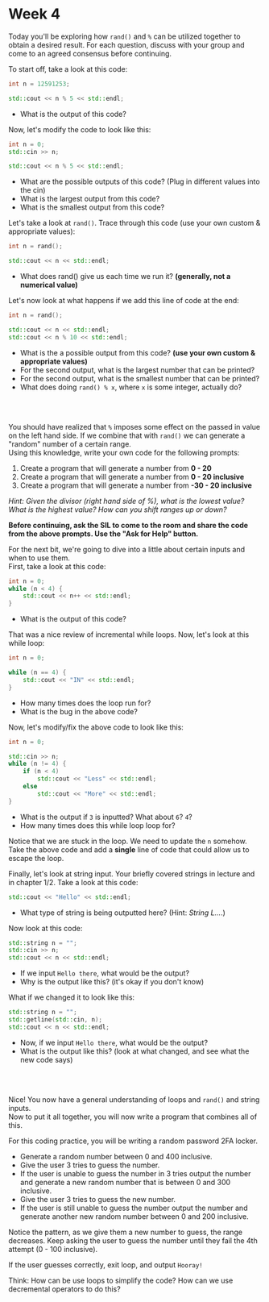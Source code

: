 # Week 4

Today you'll be exploring how `rand()` and `%` can be utilized together to obtain a desired result.
For each question, discuss with your group and come to an agreed consensus before continuing.

To start off, take a look at this code:
```c++
int n = 12591253;

std::cout << n % 5 << std::endl;
```
* What is the output of this code?

Now, let's modify the code to look like this:
```c++
int n = 0;
std::cin >> n;

std::cout << n % 5 << std::endl;
```
* What are the possible outputs of this code? (Plug in different values into the cin)
* What is the largest output from this code?
* What is the smallest output from this code?

Let's take a look at `rand()`. Trace through this code (use your own custom & appropriate values):
```c++
int n = rand();

std::cout << n << std::endl;
```
* What does rand() give us each time we run it? **(generally, not a numerical value)**

Let's now look at what happens if we add this line of code at the end:
```c++
int n = rand();

std::cout << n << std::endl;
std::cout << n % 10 << std::endl;
```
* What is the a possible output from this code? **(use your own custom & appropriate values)**
* For the second output, what is the largest number that can be printed?
* For the second output, what is the smallest number that can be printed?
* What does doing `rand() % x`, where `x` is some integer, actually do?

<br>
</br>

You should have realized that `%` imposes some effect on the passed in value on the left hand side.
If we combine that with `rand()` we can generate a "random" number of a certain range.  
Using this knowledge, write your own code for the following prompts:
1. Create a program that will generate a number from **0 - 20**
2. Create a program that will generate a number from **0 - 20 inclusive**
3. Create a program that will generate a number from **-30 - 20 inclusive**

*Hint: Given the divisor (right hand side of %), what is the lowest value? What is the highest value? How can you shift ranges up or down?*

**Before continuing, ask the SIL to come to the room and share the code from the above prompts. Use the "Ask for Help" button.**

For the next bit, we're going to dive into a little about certain inputs and when to use them.  
First, take a look at this code:
```c++
int n = 0;
while (n < 4) {
    std::cout << n++ << std::endl;
}
```
* What is the output of this code?

That was a nice review of incremental while loops. Now, let's look at this while loop:
```c++
int n = 0;

while (n == 4) {
    std::cout << "IN" << std::endl;
}
```
* How many times does the loop run for?
* What is the bug in the above code?

Now, let's modify/fix the above code to look like this:
```c++
int n = 0;

std::cin >> n;
while (n != 4) {
    if (n < 4)
        std::cout << "Less" << std::endl;
    else 
        std::cout << "More" << std::endl;
}
```
* What is the output if `3` is inputted? What about `6`? `4`?
* How many times does this while loop loop for?

Notice that we are stuck in the loop. We need to update the `n` somehow.  
Take the above code and add a **single** line of code that could allow us to escape the loop.  

Finally, let's look at string input. Your briefly covered strings in lecture and in chapter 1/2.
Take a look at this code:
```c++
std::cout << "Hello" << std::endl;
```
* What type of string is being outputted here? (Hint: *String L...*.)

Now look at this code:
```c++
std::string n = "";
std::cin >> n;
std::cout << n << std::endl;
```
* If we input `Hello there`, what would be the output?
* Why is the output like this? (it's okay if you don't know)

What if we changed it to look like this:
```c++
std::string n = "";
std::getline(std::cin, n);
std::cout << n << std::endl;
```
* Now, if we input `Hello there`, what would be the output?
* What is the output like this? (look at what changed, and see what the new code says)

<br>
</br>

Nice! You now have a general understanding of loops and `rand()` and string inputs.  
Now to put it all together, you will now write a program that combines all of this.

For this coding practice, you will be writing a random password 2FA locker.
* Generate a random number between 0 and 400 inclusive.
* Give the user 3 tries to guess the number.
* If the user is unable to guess the number in 3 tries output the number and generate a new random number that is between 0 and 300 inclusive.
* Give the user 3 tries to guess the new number.
* If the user is still unable to guess the number output the number and generate another new random number between 0 and 200 inclusive.

Notice the pattern, as we give them a new number to guess, the range decreases. Keep asking the user to guess the number until they fail the 4th attempt (0 - 100 inclusive).

If the user guesses correctly, exit loop, and output `Hooray!`

Think: How can be use loops to simplify the code? How can we use decremental operators to do this?
